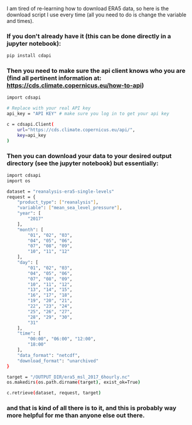 I am tired of re-learning how to download ERA5 data, so here is the download script I use every time (all you need to do is change the variable and times).

### If you don't already have it (this can be done directly in a jupyter notebook):
```bash
pip install cdapi
```
### Then you need to make sure the api client knows who you are (find all pertinent information at: https://cds.climate.copernicus.eu/how-to-api)
```bash
import cdsapi

# Replace with your real API key
api_key = "API KEY" # make sure you log in to get your api key

c = cdsapi.Client(
    url="https://cds.climate.copernicus.eu/api/",
    key=api_key
)
```
### Then you can download your data to your desired output directory (see the jupyter notebook) but essentially:
```bash
import cdsapi
import os

dataset = "reanalysis-era5-single-levels"
request = {
    "product_type": ["reanalysis"],
    "variable": ["mean_sea_level_pressure"],
    "year": [
        "2017"
    ],
    "month": [
        "01", "02", "03",
        "04", "05", "06",
        "07", "08", "09",
        "10", "11", "12"
    ],
    "day": [
        "01", "02", "03",
        "04", "05", "06",
        "07", "08", "09",
        "10", "11", "12",
        "13", "14", "15",
        "16", "17", "18",
        "19", "20", "21",
        "22", "23", "24",
        "25", "26", "27",
        "28", "29", "30",
        "31"
    ],
    "time": [
        "00:00", "06:00", "12:00",
        "18:00"
    ],
    "data_format": "netcdf",
    "download_format": "unarchived"
}

target = "/OUTPUT_DIR/era5_msl_2017_6hourly.nc"
os.makedirs(os.path.dirname(target), exist_ok=True)

c.retrieve(dataset, request, target)

```

### and that is kind of all there is to it, and this is probably way more helpful for me than anyone else out there.
